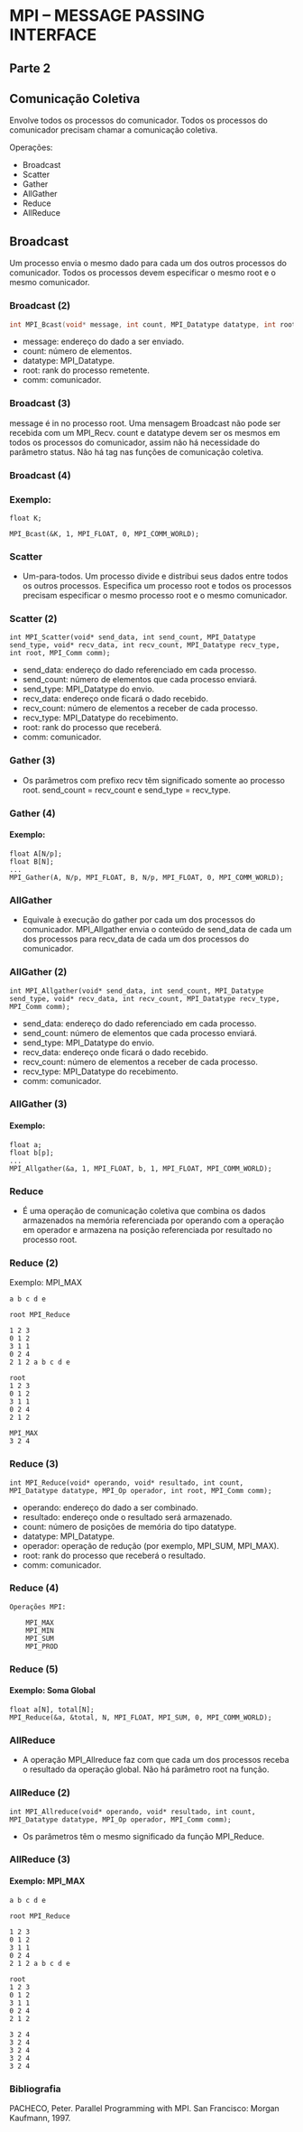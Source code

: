 # MPI – MESSAGE PASSING INTERFACE

## Parte 2

## Comunicação Coletiva

Envolve todos os processos do comunicador. Todos os processos do comunicador precisam chamar a comunicação coletiva.

Operações:
-  Broadcast
-  Scatter
-  Gather
-  AllGather
-  Reduce
-  AllReduce

## Broadcast

Um processo envia o mesmo dado para cada um dos outros processos do comunicador. Todos os processos devem especificar o mesmo root e o mesmo comunicador.

### Broadcast (2)

```c
int MPI_Bcast(void* message, int count, MPI_Datatype datatype, int root, MPI_Comm comm);
```
-  message: endereço do dado a ser enviado.
-  count: número de elementos.
-  datatype: MPI_Datatype.
-  root: rank do processo remetente.
-  comm: comunicador.

### Broadcast (3)

message é in no processo root. Uma mensagem Broadcast não pode ser recebida com um MPI_Recv. count e datatype devem ser os mesmos em todos os processos do comunicador, assim não há necessidade do parâmetro status. Não há tag nas funções de comunicação coletiva.
### Broadcast (4)

### Exemplo:
```
float K;

MPI_Bcast(&K, 1, MPI_FLOAT, 0, MPI_COMM_WORLD);
```

### Scatter

- Um-para-todos. Um processo divide e distribui seus dados entre todos os outros processos. Especifica um processo root e todos os processos precisam especificar o mesmo processo root e o mesmo comunicador.
### Scatter (2)

```
int MPI_Scatter(void* send_data, int send_count, MPI_Datatype send_type, void* recv_data, int recv_count, MPI_Datatype recv_type, int root, MPI_Comm comm);
```
-    send_data: endereço do dado referenciado em cada processo.
-    send_count: número de elementos que cada processo enviará.
-    send_type: MPI_Datatype do envio.
-    recv_data: endereço onde ficará o dado recebido.
-    recv_count: número de elementos a receber de cada processo.
-    recv_type: MPI_Datatype do recebimento.
-    root: rank do processo que receberá.
-    comm: comunicador.

### Gather (3)

- Os parâmetros com prefixo recv têm significado somente ao processo root. send_count = recv_count e send_type = recv_type.

### Gather (4)

#### Exemplo:
```
float A[N/p];
float B[N];
...
MPI_Gather(A, N/p, MPI_FLOAT, B, N/p, MPI_FLOAT, 0, MPI_COMM_WORLD);
```
### AllGather

- Equivale à execução do gather por cada um dos processos do comunicador. MPI_Allgather envia o conteúdo de send_data de cada um dos processos para recv_data de cada um dos processos do comunicador.

### AllGather (2)

```
int MPI_Allgather(void* send_data, int send_count, MPI_Datatype send_type, void* recv_data, int recv_count, MPI_Datatype recv_type, MPI_Comm comm);
```

-    send_data: endereço do dado referenciado em cada processo.
-    send_count: número de elementos que cada processo enviará.
-    send_type: MPI_Datatype do envio.
-    recv_data: endereço onde ficará o dado recebido.
-    recv_count: número de elementos a receber de cada processo.
-    recv_type: MPI_Datatype do recebimento.
-    comm: comunicador.

### AllGather (3)

#### Exemplo:
```
float a;
float b[p];
...
MPI_Allgather(&a, 1, MPI_FLOAT, b, 1, MPI_FLOAT, MPI_COMM_WORLD);
```

### Reduce

- É uma operação de comunicação coletiva que combina os dados armazenados na memória referenciada por operando com a operação em operador e armazena na posição referenciada por resultado no processo root.
### Reduce (2)

Exemplo: MPI_MAX

```
a b c d e

root MPI_Reduce

1 2 3
0 1 2
3 1 1
0 2 4
2 1 2 a b c d e

root
1 2 3
0 1 2
3 1 1
0 2 4
2 1 2

MPI_MAX
3 2 4

```


### Reduce (3)

```
int MPI_Reduce(void* operando, void* resultado, int count, MPI_Datatype datatype, MPI_Op operador, int root, MPI_Comm comm);

```

-    operando: endereço do dado a ser combinado.
-    resultado: endereço onde o resultado será armazenado.
-    count: número de posições de memória do tipo datatype.
-    datatype: MPI_Datatype.
-    operador: operação de redução (por exemplo, MPI_SUM, MPI_MAX).
-    root: rank do processo que receberá o resultado.
-    comm: comunicador.

### Reduce (4)
```
Operações MPI:

    MPI_MAX
    MPI_MIN
    MPI_SUM
    MPI_PROD
```

### Reduce (5)

#### Exemplo: Soma Global
```
float a[N], total[N];
MPI_Reduce(&a, &total, N, MPI_FLOAT, MPI_SUM, 0, MPI_COMM_WORLD);

```

### AllReduce

- A operação MPI_Allreduce faz com que cada um dos processos receba o resultado da operação global. Não há parâmetro root na função.
### AllReduce (2)

```
int MPI_Allreduce(void* operando, void* resultado, int count, MPI_Datatype datatype, MPI_Op operador, MPI_Comm comm);

```

- Os parâmetros têm o mesmo significado da função MPI_Reduce.
### AllReduce (3)

#### Exemplo: MPI_MAX

```
a b c d e

root MPI_Reduce

1 2 3
0 1 2
3 1 1
0 2 4
2 1 2 a b c d e

root
1 2 3
0 1 2
3 1 1
0 2 4
2 1 2

3 2 4
3 2 4
3 2 4
3 2 4
3 2 4
```
### Bibliografia

PACHECO, Peter. Parallel Programming with MPI. San Francisco: Morgan Kaufmann, 1997.
